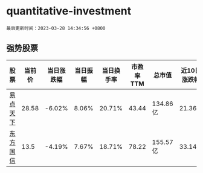 # quantitative-investment

`最后更新时间：2023-03-28 14:34:56 +0800`

## 强势股票

|股票|当前价|当日涨跌幅|当日振幅|当日换手率|市盈率TTM|总市值|近10日涨跌幅|
|----|----|----|----|----|----|----|----|
|[易点天下](https://xueqiu.com/S/SZ301171)|28.58|-6.02%|8.06%|20.71%|43.44|134.86亿|21.36%|
|[东方国信](https://xueqiu.com/S/SZ300166)|13.5|-4.19%|7.67%|18.71%|78.22|155.57亿|33.14%|
